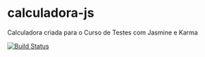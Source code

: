 # calculadora-js
Calculadora criada para o Curso de Testes com Jasmine e Karma

[![Build Status](https://travis-ci.org/dgmodesto/calculadora-js.svg?branch=master)](https://travis-ci.org/dgmodesto/calculadora-js)